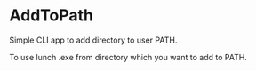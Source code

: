 # AddToPath
Simple CLI app to add directory to user PATH.

To use lunch .exe from directory which you want to add to PATH.
